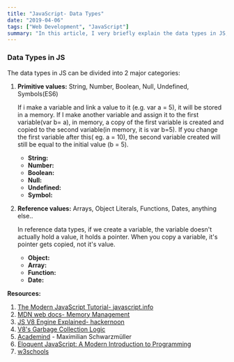 ```yaml
---
title: "JavaScript- Data Types"
date: "2019-04-06"
tags: ["Web Development", "JavaScript"]
summary: "In this article, I very briefly explain the data types in JS, gathering them under 2 major classes: Primitive and Reference values."
---
```


### Data Types in JS

The data types in JS can be divided into 2 major categories:

1. **Primitive values:** String, Number, Boolean, Null, Undefined, Symbols(ES6)

   If i make a variable and link a value to it (e.g. var a = 5), it will be stored in a memory. If I make another variable and assign it to the first variable(var b= a), in memory, a copy of the first variable is created and copied to the second variable(in memory, it is var b=5). If you change the first variable after this( eg. a = 10), the second variable created will still be equal to the initial value (b = 5).

   - **String:**
   - **Number:**
   - **Boolean:**
   - **Null:**
   - **Undefined:**
   - **Symbol:**

2. **Reference values:** Arrays, Object Literals, Functions, Dates, anything else..

   In reference data types, if we create a variable, the variable doesn't actually hold a value, it holds a pointer. When you copy a variable, it's pointer gets copied, not it's value.

   - **Object:**
   - **Array:**
   - **Function:**
   - **Date:**

**Resources:**

1. [The Modern JavaScript Tutorial- javascript.info](https://javascript.info/)
2. [MDN web docs- Memory Management](https://developer.mozilla.org/en-US/docs/Web/JavaScript/Memory_Management)
3. [JS V8 Engine Explained- hackernoon](https://hackernoon.com/javascript-v8-engine-explained-3f940148d4ef)
4. [V8's Garbage Collection Logic](https://v8.dev/blog/free-garbage-collection)
5. [Academind](https://academind.com/) - Maximilian Schwarzmüller
6. [Eloquent JavaScript: A Modern Introduction to Programming](https://eloquentjavascript.net/)
7. [w3schools](https://www.w3schools.com/js/)
